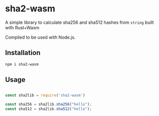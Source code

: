 # sha2-wasm

A simple library to calculate sha256 and sha512 hashes from `string` built with Rust+Wasm

Compiled to be used with Node.js.

## Installation

```bash
npm i sha2-wasm
```

## Usage

```javascript

const sha2lib = require('sha2-wasm')

const sha256 = sha2lib.sha256("hello");
const sha512 = sha2lib.sha512("hello");
```
